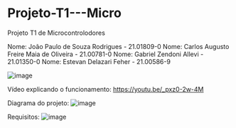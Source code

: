 # Projeto-T1---Micro
Projeto T1 de Microcontrolodores

Nome: João Paulo de Souza Rodrigues - 21.01809-0
Nome: Carlos Augusto Freire Maia de Oliveira - 21.00781-0
Nome: Gabriel Zendoni Allevi - 21.01350-0
Nome: Estevan Delazari Feher - 21.00586-9

![image](https://github.com/jpsr2001/Projeto-T1---Micro/assets/101599939/09069ca6-42be-45f2-95ba-510590925786)

Vídeo explicando o funcionamento:
https://youtu.be/_pxz0-2w-4M

Diagrama do projeto:
![image](https://github.com/jpsr2001/Projeto-T1---Micro/assets/101599939/6f4fba28-4415-4cf4-be77-cf54a07f88d7)

Requisitos:
![image](https://github.com/jpsr2001/Projeto-T1---Micro/assets/101599939/113d0175-8e22-4e16-b566-59b838fb2f07)
